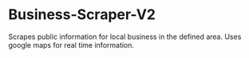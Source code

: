 # Business-Scraper-V2
Scrapes public information for local business in the defined area. Uses google maps for real time information.
